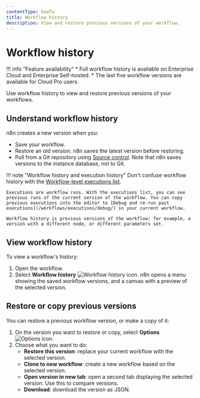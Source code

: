 ```yaml
---
contentType: howTo
title: Workflow history
description: View and restore previous versions of your workflow.
---
```


# Workflow history

!!! info "Feature availability"
	* Full workflow history is available on Enterprise Cloud and Enterprise Self-hosted.
	* The last five workflow versions are available for Cloud Pro users.

Use workflow history to view and restore previous versions of your workflows. 

## Understand workflow history

n8n creates a new version when you:

 * Save your workflow.
 * Restore an old version. n8n saves the latest version before restoring.
 * Pull from a Git repository using [Source control](/source-control-environments/). Note that n8n saves versions to the instance database, not to Git.

!!! note "Workflow history and execution history"
	Don't confuse workflow history with the [Workflow-level executions list](/workflows/executions/single-workflow-executions/).

	Executions are workflow runs. With the executions list, you can see previous runs of the current version of the workflow. You can copy previous executions into the editor to [Debug and re-run past executions](/workflows/executions/debug/) in your current workflow.

	Workflow history is previous versions of the workflow: for example, a version with a different node, or different parameters set.

## View workflow history

To view a workflow's history:

1. Open the workflow.
1. Select **Workflow history** <span class="inline-image">![Workflow history icon](/_images/common-icons/workflow-history.png)</span>. n8n opens a menu showing the saved workflow versions, and a canvas with a preview of the selected version.

## Restore or copy previous versions

You can restore a previous workflow version, or make a copy of it:

1. On the version you want to restore or copy, select **Options** <span class="inline-image">![Options icon](/_images/common-icons/three-dot-options-menu.png)</span>.
1. Choose what you want to do:
	* **Restore this version**: replace your current workflow with the selected version.
	* **Clone to new workflow**: create a new workflow based on the selected version.
	* **Open version in new tab**: open a second tab displaying the selected version. Use this to compare versions.
	* **Download**: download the version as JSON.
